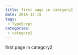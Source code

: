 ```yaml
---
title: first page in category2
date: 2016-12-15
tags:
 - TypeScrpt
categories: 
 - category2
---
```


first page in category2